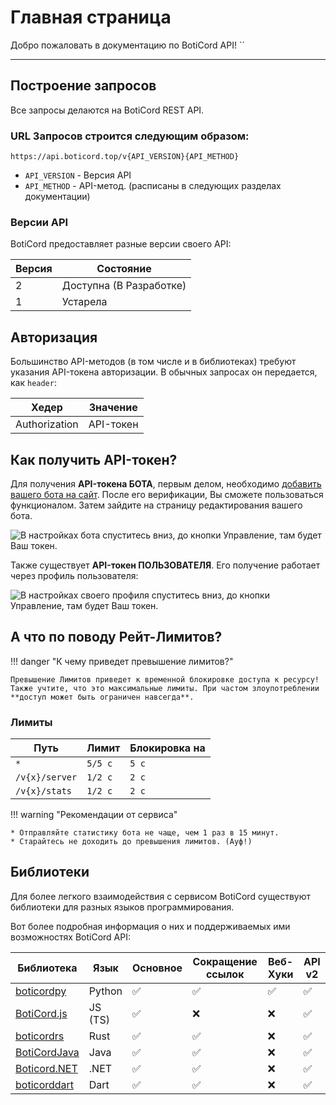 # Главная страница
Добро пожаловать в документацию по BotiCord API! ``
____

## Построение запросов
Все запросы делаются на BotiCord REST API.

### URL Запросов строится следующим образом:

```
https://api.boticord.top/v{API_VERSION}{API_METHOD}
```

* `API_VERSION` - Версия API
* `API_METHOD` - API-метод. (расписаны в следующих разделах документации)

### Версии API
BotiCord предоставляет разные версии своего API:

| Версия | Состояние | 
|--------|-----------|
| 2 | Доступна (В Разработке) |
| 1 | Устарела |

## Авторизация
Большинство API-методов (в том числе и в библиотеках) требуют указания API-токена авторизации.
В обычных запросах он передается, как `header`:

|      Хедер      |       Значение      |
| ------------------ | -----------------|
|   Authorization   |   API-токен   |

## Как получить API-токен?
Для получения **API-токена БОТА**, первым делом, необходимо [добавить вашего бота на сайт](https://boticord.top/add). После его верификации, Вы сможете пользоваться функционалом. Затем зайдите на страницу редактирования вашего бота.

![В настройках бота спуститесь вниз, до кнопки `Управление`, там будет Ваш токен.](https://media.discordapp.net/attachments/725033484804030484/967021629806874644/IMG_8801.png?width=1422&height=780)

Также существует **API-токен ПОЛЬЗОВАТЕЛЯ**. Его получение работает через профиль пользователя:

![В настройках своего профиля спуститесь вниз, до кнопки `Управление`, там будет Ваш токен.](https://media.discordapp.net/attachments/725033484804030484/966989159719927839/spaces2F-MTA7c_niON-8K1DJnTo2Fuploads2FQhEpYxcouKRZiQHpgWyh2Fimage.png)

## А что по поводу Рейт-Лимитов?

!!! danger "К чему приведет превышение лимитов?"

    Превышение Лимитов приведет к временной блокировке доступа к ресурсу! Также учтите, что это максимальные лимиты. При частом злоупотреблении **доступ может быть ограничен навсегда**.

### Лимиты

| Путь         | Лимит   | Блокировка на |
|--------------|---------|---------------|
| `*`          | `5/5 с` | `5 с`         |
| `/v{x}/server` | `1/2 с` | `2 с`         |
| `/v{x}/stats`  | `1/2 с` | `2 с`         |

!!! warning "Рекомендации от сервиса"

    * Отправляйте статистику бота не чаще, чем 1 раз в 15 минут.
    * Старайтесь не доходить до превышения лимитов. (Ауф!)

## Библиотеки
Для более легкого взаимодействия с сервисом BotiCord существуют библиотеки для разных языков программирования.

Вот более подробная информация о них и поддерживаемых ими возможностях BotiCord API:

| Библиотека                               | Язык    | Основное | Сокращение ссылок | Веб-Хуки | API v2 | 
|------------------------------------------|---------|----------|-------------------|----------|--------|
| [boticordpy](/libraries/boticordpy/)     | Python  | ✅       | ✅               | ✅       | ✅
| [BotiCord.js](/libraries/boticordjs/)    | JS (TS) | ✅       | ❌               | ❌       | ✅ |
| [boticordrs](/libraries/boticordrs/)     | Rust    | ✅       | ✅               | ❌       | ✅ |
| [BotiCordJava](/libraries/boticordjava/) | Java    | ✅       | ✅               | ❌       | ✅ |
| [Boticord.NET](/libraries/boticordnet/)  | .NET    | ✅       | ✅               | ❌       | ✅ |
| [boticorddart](/libraries/boticorddart/) | Dart    | ✅       | ✅               | ❌       | ✅ |
